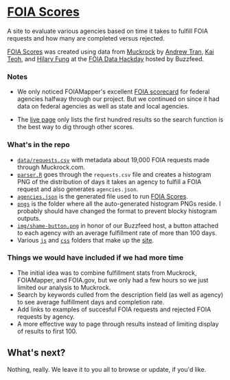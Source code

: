 # [FOIA Scores](http://foia-data-hackathon.github.io/foia-scores/)

A site to evaluate various agencies based on time it takes to fulfill FOIA requests and how many are completed versus rejected.

[FOIA Scores](http://foia-data-hackathon.github.io/foia-scores/) was created using data from [Muckrock](https://www.muckrock.com/news/archives/2016/apr/16/join-muckrock-and-buzzfeed-hack-foia-april-23rd/) by [Andrew Tran](http://www.twitter.com/abtran), [Kai Teoh](http://www.twitter.com/jkteoh), and [Hilary Fung](http://www.twitter.com/hil_fung) at the [FOIA Data Hackday](https://github.com/FOIA-data-hackathon) hosted by Buzzfeed. 

### Notes

* We only noticed FOIAMapper's excellent [FOIA scorecard](https://foiamapper.com/agencies/) for federal agencies halfway through our project. But we continued on since it had data on federal agencies as well as state and local agencies.

* The [live page](http://foia-data-hackathon.github.io/foia-scores/) only lists the first hundred results so the search function is the best way to dig through other scores.

### What's in the repo

* [`data/requests.csv`](https://github.com/FOIA-data-hackathon/foia-scores/tree/master/data) with metadata about 19,000 FOIA requests made through Muckrock.com.
* [`parser.R`](https://github.com/FOIA-data-hackathon/foia-scores/blob/master/parser.R) goes through the `requests.csv` file and creates a histogram PNG of the distribution of days it takes an agency to fulfill a FOIA request and also generates `agencies.json`.
* [`agencies.json`](https://github.com/FOIA-data-hackathon/foia-scores/blob/master/agencies.json) is the generated file used to run [FOIA Scores](http://foia-data-hackathon.github.io/foia-scores/).
* [`pngs`](https://github.com/FOIA-data-hackathon/foia-scores/tree/master/pngs) is the folder where all the auto-generated histogram PNGs reside. I probably should have changed the format to prevent blocky histogram outputs.
* [`img/shame-button.png`](https://github.com/FOIA-data-hackathon/foia-scores/blob/master/img/shame-button.png) in honor of our Buzzfeed host, a button attached to each agency with an average fulfillment rate of more than 100 days.
* Various [`js`](https://github.com/FOIA-data-hackathon/foia-scores/tree/master/js) and [`css`](https://github.com/FOIA-data-hackathon/foia-scores/tree/master/js) folders that make up the [site](http://foia-data-hackathon.github.io/foia-scores/).

### Things we would have included if we had more time
* The initial idea was to combine fulfillment stats from Muckrock, FOIAMapper, and FOIA.gov, but we only had a few hours so we just limited our analysis to Muckrock. 
* Search by keywords culled from the description field (as well as agency) to see average fulfillment days and completion rate.
* Add links to examples of succesful FOIA requests and rejected FOIA requests by agency.
* A more effective way to page through results instead of limiting display of results to first 100.

## What's next?

Nothing, really. We leave it to you all to browse or update, if you'd like. 





